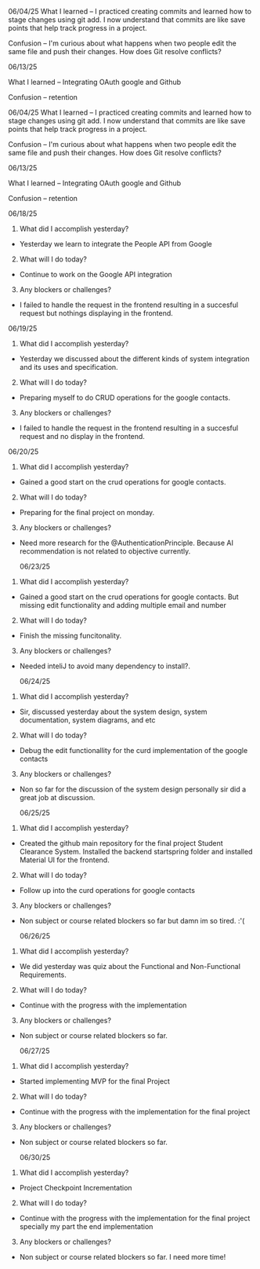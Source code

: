 06/04/25
What I learned –
I practiced creating commits and learned how to stage changes using git add. I now understand that commits are like save points that help track progress in a project.

Confusion –
I'm curious about what happens when two people edit the same file and push their changes. How does Git resolve conflicts?

06/13/25

What I learned –
Integrating OAuth google and Github

Confusion –
retention

06/04/25
What I learned –
I practiced creating commits and learned how to stage changes using git add. I now understand that commits are like save points that help track progress in a project.

Confusion –
I'm curious about what happens when two people edit the same file and push their changes. How does Git resolve conflicts?

06/13/25

What I learned –
Integrating OAuth google and Github

Confusion –
retention

06/18/25
1. What did I accomplish yesterday?
 - Yesterday we learn to integrate the People API from Google
2. What will I do today?
 - Continue to work on the Google API integration
3. Any blockers or challenges?
 - I failed to handle the request in the frontend resulting in a succesful request but nothings displaying in the frontend. 

 06/19/25
1. What did I accomplish yesterday?
 - Yesterday we discussed about the different kinds of system integration and its uses and specification.
2. What will I do today?
 - Preparing myself to do CRUD operations for the google contacts.
3. Any blockers or challenges?
 - I failed to handle the request in the frontend resulting in a succesful request and no display in the frontend. 

  06/20/25
1. What did I accomplish yesterday?
 - Gained a good start on the crud operations for google contacts.
2. What will I do today?
 - Preparing for the final project on monday.
3. Any blockers or challenges?
 - Need more research for the @AuthenticationPrinciple. Because AI recommendation is not related to objective currently. 

   06/23/25
1. What did I accomplish yesterday?
 - Gained a good start on the crud operations for google contacts. But missing edit functionality and adding multiple email and number
2. What will I do today?
 - Finish the missing funcitonality.
3. Any blockers or challenges?
 - Needed inteliJ to avoid many dependency to install?. 

   06/24/25
1. What did I accomplish yesterday?
 - Sir, discussed yesterday about the system design, system documentation, system diagrams, and etc 
2. What will I do today?
 - Debug the edit functionallity for the curd implementation of the google contacts
3. Any blockers or challenges?
 - Non so far for the discussion of the system design personally sir did a great job at discussion. 

   06/25/25
1. What did I accomplish yesterday?
 - Created the github main repository for the final project Student Clearance System. Installed the backend startspring folder and installed Material UI for the frontend. 
2. What will I do today?
 - Follow up into the curd operations for google contacts
3. Any blockers or challenges?
 - Non subject or course related blockers so far but damn im so tired. :'(

   06/26/25
1. What did I accomplish yesterday?
 - We did yesterday was quiz about the Functional and Non-Functional Requirements. 
2. What will I do today?
 - Continue with the progress with the implementation
3. Any blockers or challenges?
 - Non subject or course related blockers so far.

    06/27/25
1. What did I accomplish yesterday?
 - Started implementing MVP for the final Project 
2. What will I do today?
 - Continue with the progress with the implementation for the final project
3. Any blockers or challenges?
 - Non subject or course related blockers so far.

     06/30/25
1. What did I accomplish yesterday?
 - Project Checkpoint Incrementation 
2. What will I do today?
 - Continue with the progress with the implementation for the final project specially  my part the end implementation 
3. Any blockers or challenges?
 - Non subject or course related blockers so far. I need more time!